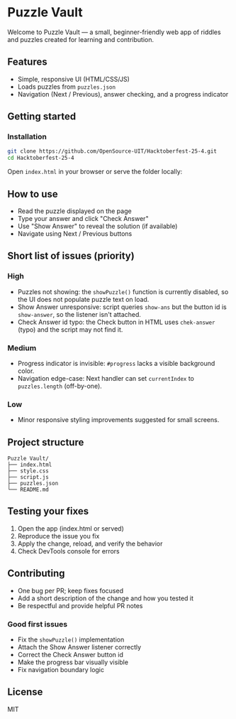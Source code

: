 # Puzzle Vault

Welcome to Puzzle Vault — a small, beginner-friendly web app of riddles and puzzles created for learning and contribution.

## Features

- Simple, responsive UI (HTML/CSS/JS)
- Loads puzzles from `puzzles.json`
- Navigation (Next / Previous), answer checking, and a progress indicator

## Getting started

### Installation

```bash
git clone https://github.com/OpenSource-UIT/Hacktoberfest-25-4.git
cd Hacktoberfest-25-4
```

Open `index.html` in your browser or serve the folder locally:

## How to use

- Read the puzzle displayed on the page
- Type your answer and click "Check Answer"
- Use "Show Answer" to reveal the solution (if available)
- Navigate using Next / Previous buttons

## Short list of issues (priority)

### High
- Puzzles not showing: the `showPuzzle()` function is currently disabled, so the UI does not populate puzzle text on load.
- Show Answer unresponsive: script queries `show-ans` but the button id is `show-answer`, so the listener isn't attached.
- Check Answer id typo: the Check button in HTML uses `chek-answer` (typo) and the script may not find it.

### Medium
- Progress indicator is invisible: `#progress` lacks a visible background color.
- Navigation edge-case: Next handler can set `currentIndex` to `puzzles.length` (off-by-one).

### Low
- Minor responsive styling improvements suggested for small screens.

## Project structure

```
Puzzle Vault/
├── index.html
├── style.css
├── script.js
├── puzzles.json
└── README.md
```

## Testing your fixes

1. Open the app (index.html or served)
2. Reproduce the issue you fix
3. Apply the change, reload, and verify the behavior
4. Check DevTools console for errors

## Contributing

- One bug per PR; keep fixes focused
- Add a short description of the change and how you tested it
- Be respectful and provide helpful PR notes

### Good first issues
- Fix the `showPuzzle()` implementation
- Attach the Show Answer listener correctly
- Correct the Check Answer button id
- Make the progress bar visually visible
- Fix navigation boundary logic

## License

MIT


